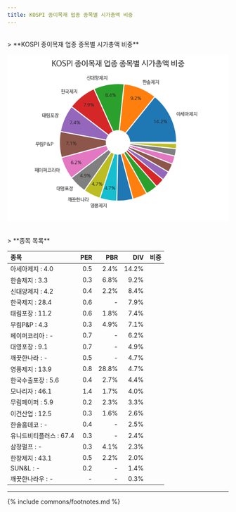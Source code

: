 ```yaml
---
title: KOSPI 종이목재 업종 종목별 시가총액 비중
---
```

<br>
> **KOSPI 종이목재 업종 종목별 시가총액 비중<a id="pie"></a>**

![KOSPI 종이목재 업종 종목별 시가총액 비중](images/kospi_업종_종이목재_종목.png)

<br>
> **종목 목록<a id="list"></a>**

| **종목** | **PER** | **PBR** | **DIV** | **비중** |
| :------- | ------: | ------: | ------: | -------: |
| 아세아제지 : 4.0 | 0.5 | 2.4% | 14.2% |
| 한솔제지 : 3.3 | 0.3 | 6.8% | 9.2% |
| 신대양제지 : 4.2 | 0.4 | 2.2% | 8.4% |
| 한국제지 : 28.4 | 0.6 | - | 7.9% |
| 태림포장 : 11.2 | 0.6 | 1.8% | 7.4% |
| 무림P&P : 4.3 | 0.3 | 4.9% | 7.1% |
| 페이퍼코리아 : - | 0.7 | - | 6.2% |
| 대영포장 : 9.1 | 0.7 | - | 4.9% |
| 깨끗한나라 : - | 0.5 | - | 4.7% |
| 영풍제지 : 13.9 | 0.8 | 28.8% | 4.7% |
| 한국수출포장 : 5.6 | 0.4 | 2.7% | 4.4% |
| 모나리자 : 46.1 | 1.4 | 1.7% | 4.0% |
| 무림페이퍼 : 5.9 | 0.2 | 2.3% | 3.3% |
| 이건산업 : 12.5 | 0.3 | 1.6% | 2.6% |
| 한솔홈데코 : - | 0.4 | - | 2.5% |
| 유니드비티플러스 : 67.4 | 0.3 | - | 2.4% |
| 삼정펄프 : - | 0.3 | 4.1% | 2.3% |
| 한창제지 : 43.1 | 0.5 | 2.2% | 2.0% |
| SUN&L : - | 0.2 | - | 1.4% |
| 깨끗한나라우 : - | - | - | 0.3% |

---
{% include commons/footnotes.md %}